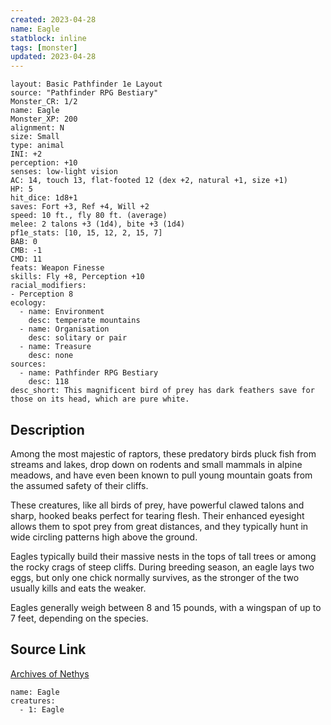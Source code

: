 ```yaml
---
created: 2023-04-28
name: Eagle
statblock: inline
tags: [monster]
updated: 2023-04-28
---
```

```statblock
layout: Basic Pathfinder 1e Layout
source: "Pathfinder RPG Bestiary"
Monster_CR: 1/2
name: Eagle
Monster_XP: 200
alignment: N
size: Small
type: animal
INI: +2
perception: +10
senses: low-light vision
AC: 14, touch 13, flat-footed 12 (dex +2, natural +1, size +1)
HP: 5
hit_dice: 1d8+1
saves: Fort +3, Ref +4, Will +2
speed: 10 ft., fly 80 ft. (average)
melee: 2 talons +3 (1d4), bite +3 (1d4)
pf1e_stats: [10, 15, 12, 2, 15, 7]
BAB: 0
CMB: -1
CMD: 11
feats: Weapon Finesse
skills: Fly +8, Perception +10
racial_modifiers:
- Perception 8
ecology:
  - name: Environment
    desc: temperate mountains
  - name: Organisation
    desc: solitary or pair
  - name: Treasure
    desc: none
sources:
  - name: Pathfinder RPG Bestiary
    desc: 118
desc_short: This magnificent bird of prey has dark feathers save for those on its head, which are pure white.
```
## Description
Among the most majestic of raptors, these predatory birds pluck fish from streams and lakes, drop down on rodents and small mammals in alpine meadows, and have even been known to pull young mountain goats from the assumed safety of their cliffs.

These creatures, like all birds of prey, have powerful clawed talons and sharp, hooked beaks perfect for tearing flesh. Their enhanced eyesight allows them to spot prey from great distances, and they typically hunt in wide circling patterns high above the ground.

Eagles typically build their massive nests in the tops of tall trees or among the rocky crags of steep cliffs. During breeding season, an eagle lays two eggs, but only one chick normally survives, as the stronger of the two usually kills and eats the weaker.

Eagles generally weigh between 8 and 15 pounds, with a wingspan of up to 7 feet, depending on the species.
## Source Link
[Archives of Nethys](https://aonprd.com/MonsterDisplay.aspx?ItemName=Eagle)
```encounter-table
name: Eagle
creatures:
  - 1: Eagle
```
